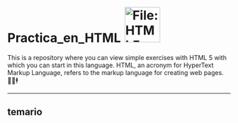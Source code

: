 # Practica_en_HTML <img src="https://upload.wikimedia.org/wikipedia/commons/thumb/6/61/HTML5_logo_and_wordmark.svg/2048px-HTML5_logo_and_wordmark.svg.png" jsaction="load:XAeZkd;" jsname="HiaYvf" class="n3VNCb KAlRDb" alt="File:HTML5 logo and wordmark.svg - Wikimedia Commons" data-noaft="1" style="width: 80px; height: 80px; margin: 2px;">

This is a repository where you can view simple exercises with HTML 5 with which you can start in this language.
HTML, an acronym for HyperText Markup Language, refers to the markup language for creating web pages. 🕵️‍♂️🕴

***
## temario

